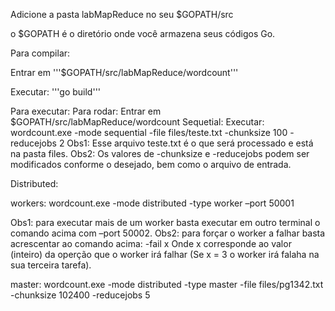 Adicione a pasta labMapReduce no seu $GOPATH/src

o $GOPATH é o diretório onde você armazena seus códigos Go.

Para compilar:

Entrar em '''$GOPATH/src/labMapReduce/wordcount'''

Executar: '''go build'''

Para executar:
Para rodar:
Entrar em $GOPATH/src/labMapReduce/wordcount
Sequetial:
Executar: wordcount.exe -mode sequential -file files/teste.txt -chunksize 100 -reducejobs 2
Obs1: Esse arquivo teste.txt é o que será processado e está na pasta files.
Obs2: Os valores de -chunksize e -reducejobs podem ser modificados conforme o desejado, bem como o arquivo de entrada.

Distributed:

workers:
wordcount.exe -mode distributed -type worker –port 50001

Obs1: para executar mais de um worker basta executar em outro terminal o comando acima com –port 50002.
Obs2: para forçar o worker a falhar basta acrescentar ao comando acima: -fail x
Onde x corresponde ao valor (inteiro) da operção que o worker irá falhar (Se x = 3 o worker irá falaha na sua terceira tarefa).

master:
wordcount.exe -mode distributed -type master -file files/pg1342.txt -chunksize 102400 -reducejobs 5


